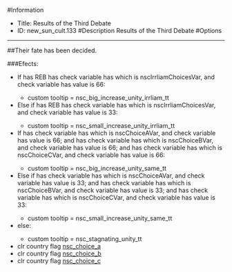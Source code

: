 #Information
 - Title: Results of the Third Debate
 - ID: new_sun_cult.133
#Description
Results of the Third Debate
#Options

___
##Their fate has been decided.

###Efects:<ul><li>If has REB has check variable has which is nscIrrliamChoicesVar, and check variable has value is 66:</li><ul><li>custom tooltip = nsc_big_increase_unity_irrliam_tt</li></ul><li>Else if has REB has check variable has which is nscIrrliamChoicesVar, and check variable has value is 33:</li><ul><li>custom tooltip = nsc_small_increase_unity_irrliam_tt</li></ul><li>If has check variable has which is nscChoiceAVar, and check variable has value is 66; and has check variable has which is nscChoiceBVar, and check variable has value is 66; and has check variable has which is nscChoiceCVar, and check variable has value is 66:</li><ul><li>custom tooltip = nsc_big_increase_unity_same_tt</li></ul><li>Else if has check variable has which is nscChoiceAVar, and check variable has value is 33; and has check variable has which is nscChoiceBVar, and check variable has value is 33; and has check variable has which is nscChoiceCVar, and check variable has value is 33:</li><ul><li>custom tooltip = nsc_small_increase_unity_same_tt</li></ul><li>else:</li><ul><li>custom tooltip = nsc_stagnating_unity_tt</li></ul><li>clr country flag [nsc_choice_a](../flags/nsc_choice_a.md)</li><li>clr country flag [nsc_choice_b](../flags/nsc_choice_b.md)</li><li>clr country flag [nsc_choice_c](../flags/nsc_choice_c.md)</li></ul>
